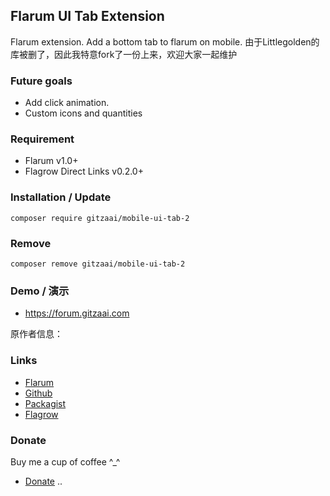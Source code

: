 ## Flarum UI Tab Extension
Flarum extension. Add a bottom tab to flarum on mobile.
由于Littlegolden的库被删了，因此我特意fork了一份上来，欢迎大家一起维护

### Future goals
- Add click animation.
- Custom icons and quantities

### Requirement
  - Flarum v1.0+
  - Flagrow Direct Links v0.2.0+

### Installation / Update
```
composer require gitzaai/mobile-ui-tab-2
```

### Remove
```
composer remove gitzaai/mobile-ui-tab-2
```

### Demo / 演示
  - https://forum.gitzaai.com

原作者信息：

### Links
  - [Flarum](https://discuss.flarum.org/d/)
  - [Github](https://github.com/Littlegolden/flarum-uitab)
  - [Packagist](https://packagist.org/packages/itnt/flarum-uitab)
  - [Flagrow](https://flagrow.io/extensions/itnt/flarum-uitab)

### Donate
Buy me a cup of coffee \^_\^

  - [Donate](https://pay.csur.fun)
..
